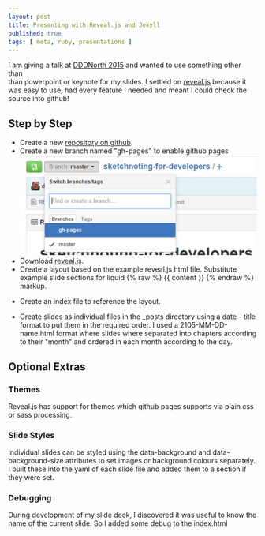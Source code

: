 ```yaml
---
layout: post
title: Presenting with Reveal.js and Jekyll
published: true 
tags: [ meta, ruby, presentations ]
---
```


I am giving a talk at [DDDNorth 2015](http://www.dddnorth.co.uk/) and wanted to use something other than  
than powerpoint or keynote for my slides. I settled on [reveal.js](https://github.com/hakimel/reveal.js/) 
because it was easy to use, had every feature I needed and meant I could check the source into github!

## Step by Step 

* Create a new [repository on github](https://github.com/deejaygraham/sketchnoting-for-developers).
* Create a new branch named "gh-pages" to enable github pages ![gh-pages](/img/posts/presenting-with-reveal-jekyll/gh-pages-branch.jpg)
* Download [reveal.js](https://github.com/hakimel/reveal.js/).
* Create a layout based on the example reveal.js html file. Substitute example slide sections for liquid {% raw %} {{ content }} {% endraw %} 
markup.

<script src="https://gist.github.com/deejaygraham/5e8d1f123fa7d513cd02.js"></script>

* Create an index file to reference the layout.

<script src="https://gist.github.com/deejaygraham/8eec91d81aaaeb6ab417.js"></script>

* Create slides as individual files in the _posts directory using a date - title format to put them in the required order. I used 
a 2105-MM-DD-name.html format where slides where separated into chapters according to their "month" and ordered in each month 
according to the day.

<script src="https://gist.github.com/deejaygraham/5e16de44823db42109bc.js"></script>

## Optional Extras

### Themes

Reveal.js has support for themes which github pages supports via plain css or sass processing.

### Slide Styles

Individual slides can be styled using the data-background and data-background-size attributes to set images or background colours separately. 
I built these into the yaml of each slide file and added them to a section if they were set.

<script src="https://gist.github.com/deejaygraham/6e5cb3d3e2d5e24ad386.js"></script>

### Debugging

During development of my slide deck, I discovered it was useful to know the name of the current slide. So I added some debug to the index.html

<script src="https://gist.github.com/deejaygraham/779f781821d8975bf8ed.js"></script>



